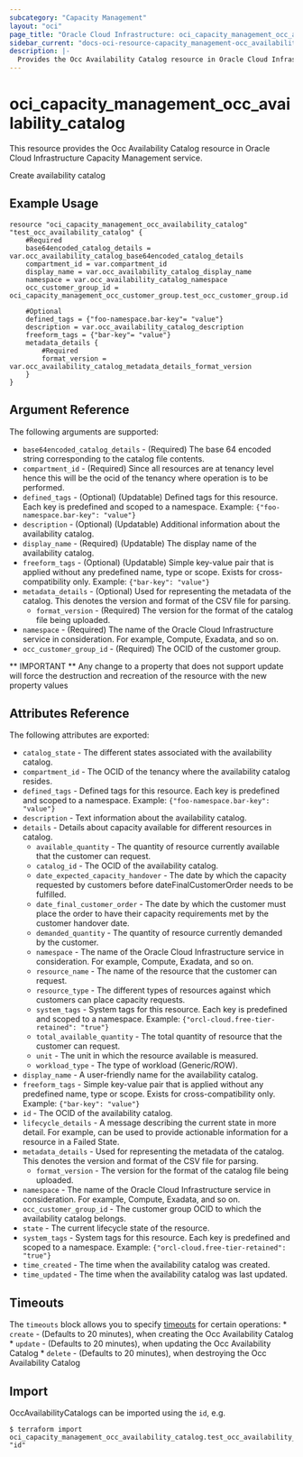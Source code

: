 ```yaml
---
subcategory: "Capacity Management"
layout: "oci"
page_title: "Oracle Cloud Infrastructure: oci_capacity_management_occ_availability_catalog"
sidebar_current: "docs-oci-resource-capacity_management-occ_availability_catalog"
description: |-
  Provides the Occ Availability Catalog resource in Oracle Cloud Infrastructure Capacity Management service
---
```


# oci_capacity_management_occ_availability_catalog
This resource provides the Occ Availability Catalog resource in Oracle Cloud Infrastructure Capacity Management service.

Create availability catalog

## Example Usage

```hcl
resource "oci_capacity_management_occ_availability_catalog" "test_occ_availability_catalog" {
	#Required
	base64encoded_catalog_details = var.occ_availability_catalog_base64encoded_catalog_details
	compartment_id = var.compartment_id
	display_name = var.occ_availability_catalog_display_name
	namespace = var.occ_availability_catalog_namespace
	occ_customer_group_id = oci_capacity_management_occ_customer_group.test_occ_customer_group.id

	#Optional
	defined_tags = {"foo-namespace.bar-key"= "value"}
	description = var.occ_availability_catalog_description
	freeform_tags = {"bar-key"= "value"}
	metadata_details {
		#Required
		format_version = var.occ_availability_catalog_metadata_details_format_version
	}
}
```

## Argument Reference

The following arguments are supported:

* `base64encoded_catalog_details` - (Required) The base 64 encoded string corresponding to the catalog file contents.
* `compartment_id` - (Required) Since all resources are at tenancy level hence this will be the ocid of the tenancy where operation is to be performed.
* `defined_tags` - (Optional) (Updatable) Defined tags for this resource. Each key is predefined and scoped to a namespace. Example: `{"foo-namespace.bar-key": "value"}` 
* `description` - (Optional) (Updatable) Additional information about the availability catalog.
* `display_name` - (Required) (Updatable) The display name of the availability catalog.
* `freeform_tags` - (Optional) (Updatable) Simple key-value pair that is applied without any predefined name, type or scope. Exists for cross-compatibility only. Example: `{"bar-key": "value"}` 
* `metadata_details` - (Optional) Used for representing the metadata of the catalog. This denotes the version and format of the CSV file for parsing.
	* `format_version` - (Required) The version for the format of the catalog file being uploaded.
* `namespace` - (Required) The name of the Oracle Cloud Infrastructure service in consideration. For example, Compute, Exadata, and so on.
* `occ_customer_group_id` - (Required) The OCID of the customer group.


** IMPORTANT **
Any change to a property that does not support update will force the destruction and recreation of the resource with the new property values

## Attributes Reference

The following attributes are exported:

* `catalog_state` - The different states associated with the availability catalog.
* `compartment_id` - The OCID of the tenancy where the availability catalog resides.
* `defined_tags` - Defined tags for this resource. Each key is predefined and scoped to a namespace. Example: `{"foo-namespace.bar-key": "value"}` 
* `description` - Text information about the availability catalog.
* `details` - Details about capacity available for different resources in catalog.
	* `available_quantity` - The quantity of resource currently available that the customer can request.
	* `catalog_id` - The OCID of the availability catalog.
	* `date_expected_capacity_handover` - The date by which the capacity requested by customers before dateFinalCustomerOrder needs to be fulfilled.
	* `date_final_customer_order` - The date by which the customer must place the order to have their capacity requirements met by the customer handover date.
	* `demanded_quantity` - The quantity of resource currently demanded by the customer.
	* `namespace` - The name of the Oracle Cloud Infrastructure service in consideration. For example, Compute, Exadata, and so on. 
	* `resource_name` - The name of the resource that the customer can request.
	* `resource_type` - The different types of resources against which customers can place capacity requests.
	* `system_tags` - System tags for this resource. Each key is predefined and scoped to a namespace. Example: `{"orcl-cloud.free-tier-retained": "true"}` 
	* `total_available_quantity` - The total quantity of resource that the customer can request.
	* `unit` - The unit in which the resource available is measured.
	* `workload_type` - The type of workload (Generic/ROW).
* `display_name` - A user-friendly name for the availability catalog.
* `freeform_tags` - Simple key-value pair that is applied without any predefined name, type or scope. Exists for cross-compatibility only. Example: `{"bar-key": "value"}` 
* `id` - The OCID of the availability catalog.
* `lifecycle_details` - A message describing the current state in more detail. For example, can be used to provide actionable information for a resource in a Failed State.
* `metadata_details` - Used for representing the metadata of the catalog. This denotes the version and format of the CSV file for parsing.
	* `format_version` - The version for the format of the catalog file being uploaded.
* `namespace` - The name of the Oracle Cloud Infrastructure service in consideration. For example, Compute, Exadata, and so on. 
* `occ_customer_group_id` - The customer group OCID to which the availability catalog belongs.
* `state` - The current lifecycle state of the resource.
* `system_tags` - System tags for this resource. Each key is predefined and scoped to a namespace. Example: `{"orcl-cloud.free-tier-retained": "true"}` 
* `time_created` - The time when the availability catalog was created.
* `time_updated` - The time when the availability catalog was last updated.

## Timeouts

The `timeouts` block allows you to specify [timeouts](https://registry.terraform.io/providers/oracle/oci/latest/docs/guides/changing_timeouts) for certain operations:
	* `create` - (Defaults to 20 minutes), when creating the Occ Availability Catalog
	* `update` - (Defaults to 20 minutes), when updating the Occ Availability Catalog
	* `delete` - (Defaults to 20 minutes), when destroying the Occ Availability Catalog


## Import

OccAvailabilityCatalogs can be imported using the `id`, e.g.

```
$ terraform import oci_capacity_management_occ_availability_catalog.test_occ_availability_catalog "id"
```

